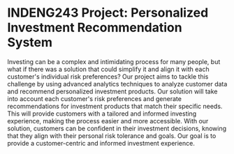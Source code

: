 # INDENG243 Project: Personalized Investment Recommendation System

Investing can be a complex and intimidating process for many people, but what if there was a solution that could simplify it and align it with each customer's individual risk preferences? Our project aims to tackle this challenge by using advanced analytics techniques to analyze customer data and recommend personalized investment products. Our solution will take into account each customer's risk preferences and generate recommendations for investment products that match their specific needs. This will provide customers with a tailored and informed investing experience, making the process easier and more accessible. With our solution, customers can be confident in their investment decisions, knowing that they align with their personal risk tolerance and goals. Our goal is to provide a customer-centric and informed investment experience.
